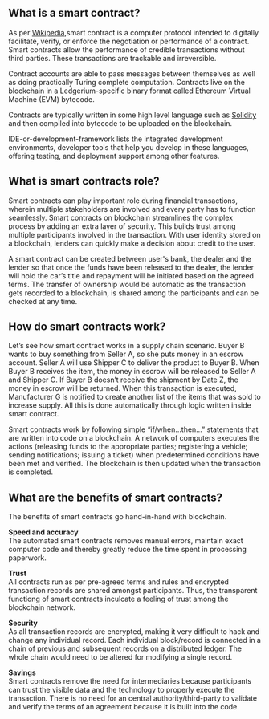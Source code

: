 ## **What is a smart contract?**

As per [Wikipedia](https://en.wikipedia.org/wiki/Smart_contract),smart contract is a computer protocol intended to digitally facilitate, verify, or enforce the negotiation or performance of a contract. Smart contracts allow the performance of credible transactions without third parties. These transactions are trackable and irreversible.

Contract accounts are able to pass messages between themselves as well as doing practically Turing complete computation. Contracts live on the blockchain in a Ledgerium-specific binary format called Ethereum Virtual Machine (EVM) bytecode.

Contracts are typically written in some high level language such as [Solidity](https://solidity.readthedocs.org/en/latest/) and then compiled into bytecode to be uploaded on the blockchain.

IDE-or-development-framework lists the integrated development environments, developer tools that help you develop in these languages, offering testing, and deployment support among other features.

## **What is smart contracts role?**

Smart contracts can play important role during financial transactions, wherein multiple stakeholders are involved and every party has to function seamlessly. Smart contracts on blockchain streamlines the complex process by adding an extra layer of security. This builds trust among multiple participants involved in the transaction. With user identity stored on a blockchain, lenders can quickly make a decision about credit to the user.

A smart contract can be created between user's bank, the dealer and the lender so that once the funds have been released to the dealer, the lender will hold the car’s title and repayment will be initiated based on the agreed terms. The transfer of ownership would be automatic as the transaction gets recorded to a blockchain, is shared among the participants and can be checked at any time.

## **How do smart contracts work?**

Let’s see how smart contract works in a supply chain scenario. Buyer B wants to buy something from Seller A, so she puts money in an escrow account. Seller A will use Shipper C to deliver the product to Buyer B. When Buyer B receives the item, the money in escrow will be released to Seller A and Shipper C. If Buyer B doesn’t receive the shipment by Date Z, the money in escrow will be returned. When this transaction is executed, Manufacturer G is notified to create another list of the items that was sold to increase supply. All this is done automatically through logic written inside smart contract.

Smart contracts work by following simple “if/when…then…” statements that are written into code on a blockchain. A network of computers executes the actions (releasing funds to the appropriate parties; registering a vehicle; sending notifications; issuing a ticket) when predetermined conditions have been met and verified. The blockchain is then updated when the transaction is completed.

## **What are the benefits of smart contracts?**

The benefits of smart contracts go hand-in-hand with blockchain.

**Speed and accuracy**  
The automated smart contracts removes manual errors, maintain exact computer code and thereby greatly reduce the time spent in processing paperwork.

**Trust**  
All contracts run as per pre-agreed terms and rules and encrypted transaction records are shared amongst participants. Thus, the transparent functiong of smart contracts inculcate a feeling of trust among the blockchain network.

**Security**  
As all transaction records are encrypted, making it very difficult to hack and change any individual record. Each individual block/record is connected in a chain of previous and subsequent
records on a distributed ledger. The whole chain would need to be altered for modifying a single record.

**Savings**  
Smart contracts remove the need for intermediaries because participants can trust the visible data and the technology to properly execute the transaction. There is no need for an central authority/third-party to validate and verify the terms of an agreement because it is built into the code.
